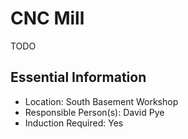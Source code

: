 # CNC Mill

TODO

## Essential Information

- Location: South Basement Workshop
- Responsible Person(s): David Pye
- Induction Required: Yes
